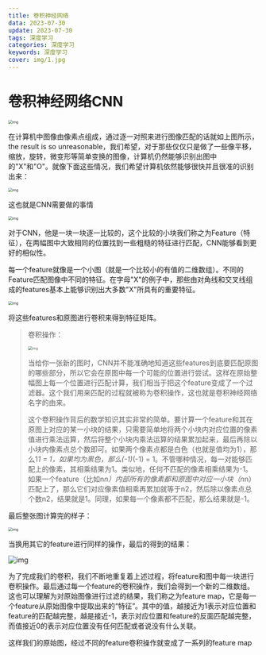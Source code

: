 ```yaml
---
title: 卷积神经网络
data: 2023-07-30
update: 2023-07-30
tags: 深度学习
categories: 深度学习
keywords: 深度学习
cover: img/1.jpg
---
```




# 卷积神经网络CNN

<img src="https://upload-images.jianshu.io/upload_images/145616-6623cc06ea526763.png?imageMogr2/auto-orient/strip|imageView2/2/format/webp" alt="img" style="zoom:50%;" />



在计算机中图像由像素点组成，通过逐一对照来进行图像匹配的话就如上图所示，the result is so unreasonable，我们希望，对于那些仅仅只是做了一些像平移，缩放，旋转，微变形等简单变换的图像，计算机仍然能够识别出图中的"X"和"O"。就像下面这些情况，我们希望计算机依然能够很快并且很准的识别出来：

<img src="https://upload-images.jianshu.io/upload_images/145616-3f48c6e95ae88138.png?imageMogr2/auto-orient/strip|imageView2/2/format/webp" alt="img" style="zoom:50%;" />

这也就是CNN需要做的事情  

<img src="https://upload-images.jianshu.io/upload_images/145616-98c20551ed2a378b.png?imageMogr2/auto-orient/strip|imageView2/2/w/1200/format/webp" alt="img" style="zoom:50%;" />

对于CNN，他是一块一块逐一比较的，这个比较的小块我们称之为Feature（特征），在两幅图中大致相同的位置找到一些粗糙的特征进行匹配，CNN能够看到更好的相似性。  

每一个feature就像是一个小图（就是一个比较小的有值的二维数组）。不同的Feature匹配图像中不同的特征。在字母"X"的例子中，那些由对角线和交叉线组成的features基本上能够识别出大多数"X"所具有的重要特征。

<img src="https://upload-images.jianshu.io/upload_images/145616-cfca7ae2d5c9034c.png?imageMogr2/auto-orient/strip|imageView2/2/format/webp" alt="img" style="zoom:50%;" />

将这些features和原图进行卷积来得到特征矩阵。

>卷积操作：
>
><img src="https://upload-images.jianshu.io/upload_images/145616-94f12c6cf431dc89.png?imageMogr2/auto-orient/strip|imageView2/2/format/webp" alt="img" style="zoom:50%;" />
>
>当给你一张新的图时，CNN并不能准确地知道这些features到底要匹配原图的哪些部分，所以它会在原图中每一个可能的位置进行尝试。这样在原始整幅图上每一个位置进行匹配计算，我们相当于把这个feature变成了一个过滤器。这个我们用来匹配的过程就被称为卷积操作，这也就是卷积神经网络名字的由来。
>
>这个卷积操作背后的数学知识其实非常的简单。要计算一个feature和其在原图上对应的某一小块的结果，只需要简单地将两个小块内对应位置的像素值进行乘法运算，然后将整个小块内乘法运算的结果累加起来，最后再除以小块内像素点总个数即可。如果两个像素点都是白色（也就是值均为1），那么1*1 = 1，如果均为黑色，那么(-1)*(-1) = 1。不管哪种情况，每一对能够匹配上的像素，其相乘结果为1。类似地，任何不匹配的像素相乘结果为-1。如果一个feature（比如n*n）内部所有的像素都和原图中对应一小块（n*n）匹配上了，那么它们对应像素值相乘再累加就等于n2，然后除以像素点总个数n2，结果就是1。同理，如果每一个像素都不匹配，那么结果就是-1。

最后整张图计算完的样子：

<img src="https://upload-images.jianshu.io/upload_images/145616-e6cafdcdd570e535.png?imageMogr2/auto-orient/strip|imageView2/2/format/webp" alt="img" style="zoom:50%;" />

当换用其它的feature进行同样的操作，最后的得到的结果：

<img src="https://upload-images.jianshu.io/upload_images/145616-cdf0a3911ba67b0f.png?imageMogr2/auto-orient/strip|imageView2/2/format/webp" alt="img"  />

为了完成我们的卷积，我们不断地重复着上述过程，将feature和图中每一块进行卷积操作。最后通过每一个feature的卷积操作，我们会得到一个新的二维数组。这也可以理解为对原始图像进行过滤的结果，我们称之为feature map，它是每一个feature从原始图像中提取出来的“特征”。其中的值，越接近为1表示对应位置和feature的匹配越完整，越是接近-1，表示对应位置和feature的反面匹配越完整，而值接近0的表示对应位置没有任何匹配或者说没有什么关联。

这样我们的原始图，经过不同的feature卷积操作就变成了一系列的feature map